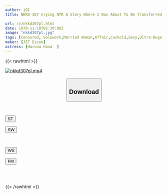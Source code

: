 ```yaml
---
author: j91
title: NKKD-307 Crying NTR A Story Where I Was About To Be Transferred Overseas And Had Sex With My Busty Brother's Wife While Crying As I Regretted Parting With Her. Hana Haruna

url: /v/nkkd307pl.html
date: 1970-11-10T02:30:00Z
image: "nkkd307pl.jpg"
tags: [Censored, Solowork,Married Woman,Affair,Cuckold,Sexy,Ultra-Huge Tits	]
maker: [JET Eizou]
actress: [Haruna Hana  ]
---
```



{{< rawhtml >}}

<div class="video" data-videoid="tape_fileid">
    <a href="javascript:;">
        <img src="https://my.j91.asia/v/nkkd307pl.jpg" width="WIDTH" height="HEIGHT" alt="nkkd307pl.mp4" loading="lazy">
    </a>
</div>

<script type="text/javascript" src="https://j91.asia/asset/on-demand-st.js"></script>

<br>
  <link rel="stylesheet" href="https://j91.asia/asset/bs5.css">
  
  <center>
  <button class="btn btn-primary" type="button" data-bs-toggle="collapse" data-bs-target=".multi-collapse" aria-expanded="false" aria-controls="multiCollapseExample1 multiCollapseExample2"><h2>Download</h2></button></center>
</p>
<div class="row">
  <div class="col">
    <div class="collapse multi-collapse" id="multiCollapseExample1">
      <div class="card card-body">
	      	      <br>
<div class="buttons">  
<p><a href="https://j91.asia/pending_link.html" target="_blank"><button class="btn-hover color-3"><i class="fa fa-download"></i> ST</button></a></p>
<p><a href="https://j91.asia/pending_link.html" target="_blank"><button class="btn-hover color-2"><i class="fa fa-download"></i> SW</button></a></p></div>
    </div>
  </div>
</div>
  <div class="col">
    <div class="collapse multi-collapse" id="multiCollapseExample2">
      <div class="card card-body">
	      <br>
<div class="buttons">
<p><a href="https://j91.asia/pending_link.html" target="_blank"><button class="btn-hover color-9"><i class="fa fa-download"></i> WS</button></a></p>
<p><a href="https://j91.asia/pending_link.html" target="_blank"><button class="btn-hover color-8"><i class="fa fa-download"></i> FM</button></a></p></div>
<br><br>
      </div>
    </div>
  </div>
</div>

{{< /rawhtml >}}
